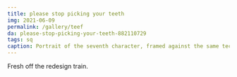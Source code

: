 ```yaml
---
title: please stop picking your teeth
img: 2021-06-09
permalink: /gallery/teef
da: please-stop-picking-your-teeth-882110729
tags: sq
caption: Portrait of the seventh character, framed against the same technicolor symbol on their shirt. One gnarled hand is raised by the chest; the other pointed up, nails being gnawed on.
---
```

Fresh off the redesign train.